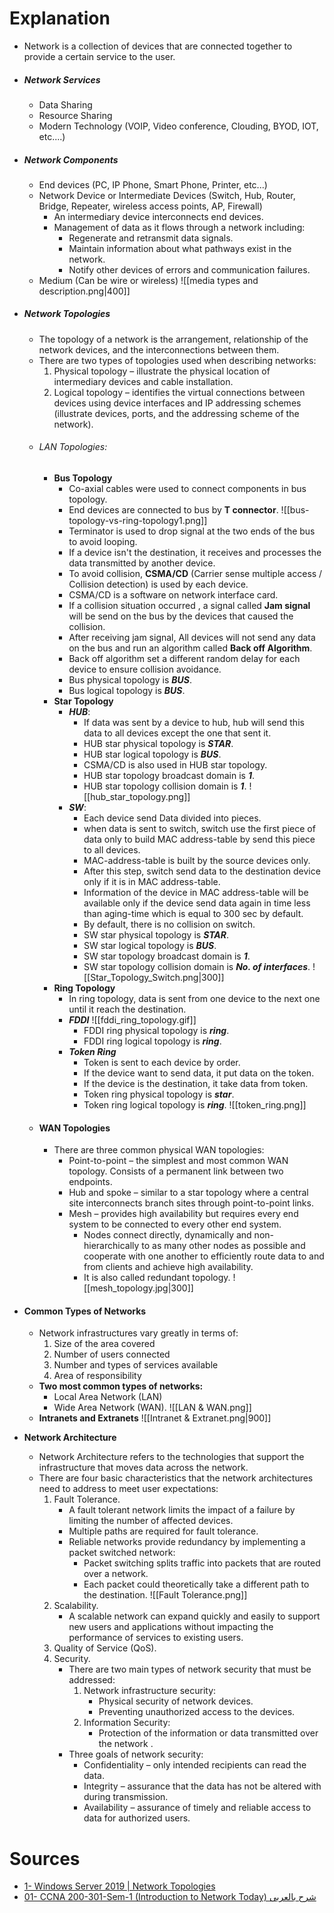 # Explanation 
- Network is a collection of devices that are connected together to provide a certain service to the user.
- ##### Network Services
	- Data Sharing
	- Resource Sharing
	- Modern Technology (VOIP, Video conference, Clouding, BYOD, IOT, etc....)
- ##### Network Components
	- End devices (PC, IP Phone, Smart Phone, Printer, etc...)
	- Network Device or Intermediate Devices (Switch, Hub, Router, Bridge, Repeater, wireless access points, AP, Firewall)
		- An intermediary device interconnects end devices.
		- Management of data as it flows through a network including:
			- Regenerate and retransmit data signals.
			- Maintain information about what pathways exist in the network.
			- Notify other devices of errors and communication failures.
	- Medium (Can be wire or wireless)
		 ![[media types and description.png|400]]
- ##### Network Topologies
	- The topology of a network is the arrangement, relationship of the network devices, and the interconnections between them.
	- There are two types of topologies used when describing networks:
		1. Physical topology – illustrate the physical location of intermediary devices and cable installation.
		2. Logical topology – identifies the virtual connections between devices using device interfaces and IP addressing schemes (illustrate devices, ports, and the addressing scheme of the network).
	+ ###### LAN Topologies:
		- **Bus Topology**
			- Co-axial cables were used to connect components in bus topology.
			- End devices are connected to bus by **T connector**.
			 ![[bus-topology-vs-ring-topology1.png]]
			- Terminator is used to drop signal at the two ends of the bus to avoid looping.
			- If a device isn't the destination, it receives and processes the data transmitted by another device.
			- To avoid collision, **CSMA/CD** (Carrier sense multiple access / Collision detection) is used by each device.
			- CSMA/CD is a software on network interface card.
			- If a collision situation occurred , a signal called **Jam signal** will be send on the bus by the devices that caused the collision.
			- After receiving jam signal, All devices will not send any data on the bus and run an algorithm called **Back off Algorithm**.
			- Back off algorithm set a different random delay for each device to ensure collision avoidance.
			- Bus physical topology is **_BUS_**.
			- Bus logical topology is **_BUS_**.
		- **Star Topology**
			- **_HUB_**:
				- If data was sent by a device to hub, hub will send this data to all devices except the one that sent it.
				- HUB star physical topology is **_STAR_**.
				- HUB star logical topology is **_BUS_**.
				- CSMA/CD is also used in HUB star topology.
				- HUB star topology broadcast domain is **_1_**.
				- HUB star topology collision domain is **_1_**.
				 ![[hub_star_topology.png]]
			- **_SW_**:
				- Each device send Data divided into pieces.
				- when data is sent to switch, switch use the first piece of data only to build MAC address-table by send this piece to all devices.
				- MAC-address-table is built by the source devices only.
				- After this step, switch send data to the destination device only if it is in MAC address-table.
				- Information of the device in MAC address-table will be available only if the device send data again in time less than aging-time which is equal to 300 sec by default. 
				- By default, there is no collision on switch.
				- SW star physical topology is **_STAR_**.
				- SW star logical topology is **_BUS_**.
				- SW star topology broadcast domain is **_1_**.
				- SW star topology collision domain is **_No. of interfaces_**.
				 ![[Star_Topology_Switch.png|300]]
		- **Ring Topology**
			- In ring topology, data is sent from one device to the next one until it reach the destination.
			- **_FDDI_**
				 ![[fddi_ring_topology.gif]]
				- FDDI ring physical topology is **_ring_**.
				- FDDI ring logical topology is **_ring_**.
			- **_Token Ring_**
				- Token is sent to each device by order. 
				- If the device want to send data, it put data on the token.
				- If the device is the destination, it take data from token.
				- Token ring physical topology is **_star_**.
				- Token ring logical topology is **_ring_**.
				 ![[token_ring.png]]
			
	- #### WAN Topologies
		+ There are three common physical WAN topologies:
			+ Point-to-point – the simplest and most common WAN topology. Consists of a permanent link between two endpoints.
			+ Hub and spoke – similar to a star topology where a central site interconnects branch sites through point-to-point links.
			+ Mesh – provides high availability but requires every end system to be connected to every other end system.
				+ Nodes connect directly, dynamically and non-hierarchically to as many other nodes as possible and cooperate with one another to efficiently route data to and from clients and achieve high availability.
				- It is also called redundant topology.
				 ![[mesh_topology.jpg|300]]
- #### Common Types of Networks
	- Network infrastructures vary greatly in terms of:
		1. Size of the area covered
		2. Number of users connected
		3. Number and types of services available
		4. Area of responsibility
	- **Two most common types of networks:**
		- Local Area Network (LAN)
		- Wide Area Network (WAN).
	 ![[LAN & WAN.png]]
	- **Intranets and Extranets**
		 ![[Intranet & Extranet.png|900]]
- **Network Architecture**
	- Network Architecture refers to the technologies that support the infrastructure that moves data across the network.
	- There are four basic characteristics that the network architectures need to address to meet user expectations:
		1. Fault Tolerance.
			- A fault tolerant network limits the impact of a failure by limiting the number of affected devices. 
			- Multiple paths are required for fault tolerance.
			- Reliable networks provide redundancy by implementing a packet switched network:
				- Packet switching splits traffic into packets that are routed over a network.
				- Each packet could theoretically take a different path to the destination.
			 ![[Fault Tolerance.png]]
		2. Scalability.
			- A scalable network can expand quickly and easily to support new users and applications without impacting the performance of services to existing users.
		3. Quality of Service (QoS). 
		4. Security.
			- There are two main types of network security that must be addressed:
				1. Network infrastructure security:
					-  Physical security of network devices.
					- Preventing unauthorized access to the devices.
				2. Information Security:
					- Protection of the information or data transmitted over the network .
			- Three goals of network security:
				- Confidentiality – only intended recipients can read the data.
				- Integrity – assurance that the data has not be altered with during transmission.
				- Availability – assurance of timely and reliable access to data for authorized users.
# Sources
- [1- Windows Server 2019 | Network Topologies](https://www.youtube.com/watch?v=LULwpR-UCKE&list=PLped9VG7STA9vZFYwVIIbnSdfu8gKUpm2&index=3)
- [01- CCNA 200-301-Sem-1 (Introduction to Network Today) شرح بالعربى](https://www.youtube.com/watch?v=L_ynA1b8lk4&list=PLyDiLBk6tDH48IAmjAfH8OhrIeTSf23id&index=3)
